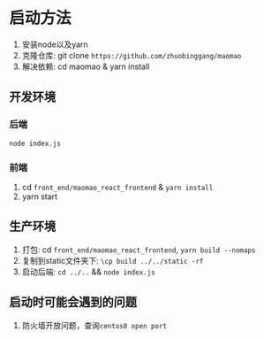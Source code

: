 # 启动方法
1. 安装node以及yarn
2. 克隆仓库: git clone `https://github.com/zhuobinggang/maomao`
3. 解决依赖: cd maomao & yarn install

## 开发环境
### 后端
`node index.js`

### 前端
1. cd `front_end/maomao_react_frontend` &  `yarn install`
2. yarn start

## 生产环境
1. 打包: cd `front_end/maomao_react_frontend`, `yarn build --nomaps`
2. 复制到static文件夹下: `\cp build ../../static -rf`
3. 启动后端: `cd ../..` && `node index.js`


## 启动时可能会遇到的问题
1. 防火墙开放问题，查询`centos8 open port`
